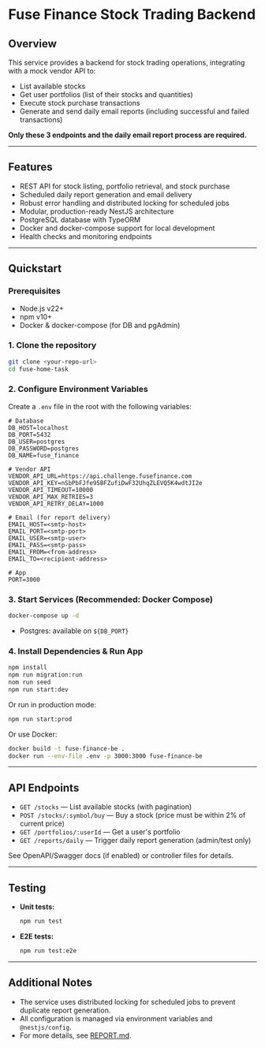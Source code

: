 # Fuse Finance Stock Trading Backend

## Overview

This service provides a backend for stock trading operations, integrating with a mock vendor API to:

- List available stocks
- Get user portfolios (list of their stocks and quantities)
- Execute stock purchase transactions
- Generate and send daily email reports (including successful and failed transactions)

**Only these 3 endpoints and the daily email report process are required.**

---

## Features

- REST API for stock listing, portfolio retrieval, and stock purchase
- Scheduled daily report generation and email delivery
- Robust error handling and distributed locking for scheduled jobs
- Modular, production-ready NestJS architecture
- PostgreSQL database with TypeORM
- Docker and docker-compose support for local development
- Health checks and monitoring endpoints

---

## Quickstart

### Prerequisites

- Node.js v22+
- npm v10+
- Docker & docker-compose (for DB and pgAdmin)

### 1. Clone the repository

```bash
git clone <your-repo-url>
cd fuse-home-task
```

### 2. Configure Environment Variables

Create a `.env` file in the root with the following variables:

```env
# Database
DB_HOST=localhost
DB_PORT=5432
DB_USER=postgres
DB_PASSWORD=postgres
DB_NAME=fuse_finance

# Vendor API
VENDOR_API_URL=https://api.challenge.fusefinance.com
VENDOR_API_KEY=nSbPbFJfe95BFZufiDwF32UhqZLEVQ5K4wdtJI2e
VENDOR_API_TIMEOUT=10000
VENDOR_API_MAX_RETRIES=3
VENDOR_API_RETRY_DELAY=1000

# Email (for report delivery)
EMAIL_HOST=<smtp-host>
EMAIL_PORT=<smtp-port>
EMAIL_USER=<smtp-user>
EMAIL_PASS=<smtp-pass>
EMAIL_FROM=<from-address>
EMAIL_TO=<recipient-address>

# App
PORT=3000
```

### 3. Start Services (Recommended: Docker Compose)

```bash
docker-compose up -d
```

- Postgres: available on `${DB_PORT}`

### 4. Install Dependencies & Run App

```bash
npm install
npm run migration:run
nom run seed
npm run start:dev
```

Or run in production mode:

```bash
npm run start:prod
```

Or use Docker:

```bash
docker build -t fuse-finance-be .
docker run --env-file .env -p 3000:3000 fuse-finance-be
```

---

## API Endpoints

- `GET /stocks` — List available stocks (with pagination)
- `POST /stocks/:symbol/buy` — Buy a stock (price must be within 2% of current price)
- `GET /portfolios/:userId` — Get a user's portfolio
- `GET /reports/daily` — Trigger daily report generation (admin/test only)

See OpenAPI/Swagger docs (if enabled) or controller files for details.

---

## Testing

- **Unit tests:**
  ```bash
  npm run test
  ```
- **E2E tests:**
  ```bash
  npm run test:e2e
  ```

---

## Additional Notes

- The service uses distributed locking for scheduled jobs to prevent duplicate report generation.
- All configuration is managed via environment variables and `@nestjs/config`.
- For more details, see [REPORT.md](./REPORT.md).
